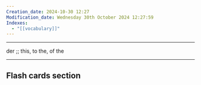 ```yaml
---
Creation_date: 2024-10-30 12:27
Modification_date: Wednesday 30th October 2024 12:27:59
Indexes:
  - "[[vocabulary]]"
---
```


----

der ;; this, to the, of the



















---
## Flash cards section
